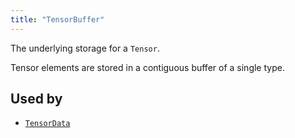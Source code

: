 ```yaml
---
title: "TensorBuffer"
---
```


The underlying storage for a `Tensor`.

Tensor elements are stored in a contiguous buffer of a single type.



## Used by

* [`TensorData`](../datatypes/tensor_data.md)
